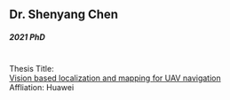 ## Dr. Shenyang Chen
##### 2021 PhD

<div align="justify">
<br/>
Thesis Title: <br/>
<a href="https://theses.lib.polyu.edu.hk/handle/200/11225">Vision based localization and mapping for UAV navigation
</a>
<br/>
Affliation: Huawei
</div>
